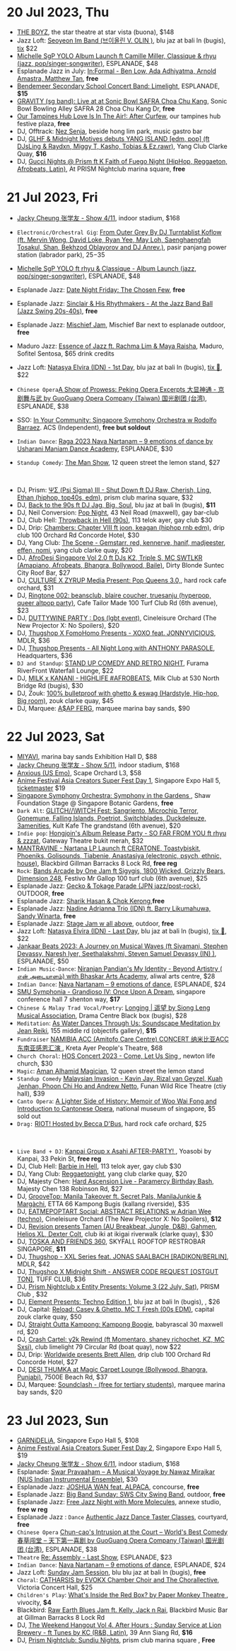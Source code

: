 # 20 Jul 2023, Thu 
- [THE BOYZ](https://ticketmaster.sg/activity/detail/23_theboyz), the star theatre at star vista (buona), $148
- Jazz Loft: [Seoyeon Im Band (브이올린 V. OLIN )](https://www.instagram.com/p/Cuq2vP0KZSk/), blu jaz at bali ln (bugis),  [tix](https://eventbrite.sg/e/656453117947) $22
- [Michelle SgP YOLO Album Launch ft Camille Miller, Classique & rhyu (jazz, pop/singer-songwriter)](https://esplanade.com/whats-on/2023/michelle-sgp-yolo-album-launch-concert), ESPLANADE, $48
- Esplanade Jazz in July: [In:Formal - Ben Low, Ada Adhiyatma, Arnold Amastra, Matthew Tan](https://esplanade.com/whats-on/festivals-and-series/festivals/2023/jazz-in-july/events/informal), **free** 
- [Bendemeer Secondary School Concert Band: Limelight](https://www.sistic.com.sg/events/limelightbssb0723), ESPLANADE, **$15**
- [GRAVITY (sg band): Live at at Sonic Bowl SAFRA Choa Chu Kang](https://www.instagram.com/p/CuowUVkNY2i/), Sonic Bowl Bowling Alley SAFRA 28 Choa Chu Kang Dr, **free**
- [Our Tampines Hub Love Is In The Air!: After Curfew](https://www.instagram.com/p/CuvZ9twr_k9/), our tampines hub festive plaza, **free**
- DJ, Offtrack: [Nez Senja](https://www.instagram.com/p/CuQywFPyrT2/), beside hong lim park, music gastro bar
- DJ, [GLHF & Midnight Motives debuts YANG ISLAND [edm, pop] (ft DJsLing & Raydxn, Miggy T, Kasho, Tobias & Ez.rawr)](https://yangisland.peatix.com/), Yang Club Clarke Quay, **$16**
- DJ, [Gucci Nights @ Prism ft K Faith of Fuego Night (HipHop, Reggaeton, Afrobeats, Latin)](https://fuegoxgucci20july.peatix.com/), At PRISM Nightclub marina square, **free**

# 21 Jul 2023, Fri
- [Jacky Cheung 张学友 - Show 4/11](https://ticketmaster.sg/activity/detail/23_jc60), indoor stadium, $168
- `Electronic/Orchestral Gig`: [From Outer Grey By DJ Turntablist Koflow (ft. Mervin Wong, David Loke, Ryan Yee, May Loh, Saenghaengfah Tosakul, Shan, Bekhzod Oblayorov and DJ Anrev.)](https://www.hapz.com/concert/from-outer-grey-by-koflow), pasir panjang power station (labrador park), $25-$35
- [Michelle SgP YOLO ft  rhyu & Classique  - Album Launch (jazz, pop/singer-songwriter)](https://esplanade.com/whats-on/2023/michelle-sgp-yolo-album-launch-concert), ESPLANADE, $48

- Esplanade Jazz: [Date Night Friday: The Chosen Few](https://esplanade.com/whats-on/festivals-and-series/festivals/2023/jazz-in-july/events/date-night-friday-the-chosen-few), **free**
- Esplanade Jazz: [Sinclair & His Rhythmakers - At the Jazz Band Ball (Jazz Swing 20s-40s)](https://www.instagram.com/p/Ct0Gfqvy6by/), **free**
- Esplanade Jazz: [Mischief Jam](https://esplanade.com/whats-on/festivals-and-series/festivals/2023/jazz-in-july/events/mischief-jam), Mischief Bar next to esplanade outdoor, **free**
- Maduro Jazz: [Essence of Jazz ft. Rachma Lim & Maya Raisha](https://eventbrite.com/e/675873364427), Maduro, Sofitel  Sentosa, $65 drink credits
- Jazz Loft: [Natasya Elvira (IDN) - 1st Day](https://www.instagram.com/p/Cun029budlR/), blu jaz at bali ln (bugis), [tix 🔗](https://eventbrite.sg/e/658156573027), $22
- `Chinese Opera`[A Show of Prowess: Peking Opera Excerpts 大显神通 - 京剧舞与武 by GuoGuang Opera Company (Taiwan) 国光剧团 (台湾)](https://www.sistic.com.sg/events/prowess0723), ESPLANADE, $38
- SSO: [In Your Community: Singapore Symphony Orchestra w Rodolfo Barraez](https://www.sso.org.sg/whats-on/sso-in-your-community). ACS (Independent), **free but soldout**
- `Indian Dance`: [Raga 2023 Nava Nartanam – 9 emotions of dance by Usharani Maniam Dance Academy](https://www.sistic.com.sg/events/nava0723), ESPLANADE, $30
- `Standup Comedy`: [The Man Show](https://www.eventbrite.sg/e/the-man-show-21st-july-2023-the-lemon-stand-tickets-666016983727), 12 queen street the lemon stand, $27

&nbsp;

- DJ, Prism: [ΨΣ (Psi Sigma) III - Shut Down ft DJ Raw, Cherish, Ling, Ethan (hiphop, top40s, edm)](https://eventbrite.sg/e/678070536227), prism club marina square, $32
- DJ,  [Back to the 90s ft DJ Jag, Big, Soul](https://eventbrite.sg/e/674919601697), blu jaz at bali ln (bugis), **$11**
- DJ, Neil Conversion: [Pop Night](https://www.instagram.com/p/Cuy2fpkyoAj/), 43 Neil Road (maxwell), gay bar-club
- DJ, Club Hell: [Throwback in Hell (90s)](https://www.instagram.com/p/CuwjipTPwpj/), 113 telok ayer, gay club $30
- DJ, Drip: [Chambers: Chapter VIII ft joon, keagan (hiphop rnb edm)](https://www.eventbrite.com/e/678714953697), drip club 100 Orchard Rd Concorde Hotel, $30
- DJ, Yang Club: [The Scene - Gemstarr, red, kennerve, hanif, madjeester, effen, nomi](https://www.instagram.com/p/Ct_D5sVSSX6/), yang club clarke quay, $20
- DJ, [AfroDesi Singapore Vol 2.0 ft  DJs K2, Triple S, MC SWTLKR (Amapiano, Afrobeats, Bhangra, Bollywood, Baile)](https://afrodesinight.peatix.com/), Dirty Blonde Suntec City Roof Bar, $27
- DJ, [CULTURE X ZYRUP Media Present: Pop Queens 3.0,](https://culture-zyrup-pop-queens-3.peatix.com/), hard rock cafe orchard, $31
- DJ, [Ringtone 002: beansclub, blaire coucher, truesanju (hyperpop, queer altpop party)](https://www.instagram.com/p/Cuwc3sxrC_J/), Cafe Tailor Made 100 Turf Club Rd (6th avenue), $23
- DJ, [DUTTYWINE PARTY : Dos (lgbt event)](https://www.instagram.com/p/CujHV0UsPfp/), Cineleisure Orchard (The New Projector X: No Spoilers), $20
- DJ, [Thugshop X FomoHomo Presents - XOXO feat. JONNYVICIOUS](https://eventbrite.sg/e/662787243487), MDLR, $36
- DJ, [Thugshop Presents - All Night Long with ANTHONY PARASOLE](https://eventbrite.sg/e/660271518887), Headquarters, $36
- `DJ and Standup`: [STAND UP COMEDY AND RETRO NIGHT](https://eventbrite.sg/e/669851984317), Furama RiverFront Waterfall Lounge, $22
- DJ, [MILK x KANANI - HIGHLIFE #AFROBEATS](https://www.eventbrite.sg/e/676558112527), Milk Club at 530 North Bridge Rd (bugis), $30
- DJ, Zouk: [100% bulletproof with ghetto & eswag (Hardstyle, Hip-hop, Big room)](https://zoukclub.com/100-bulletproof-presents-ghetto-with-big-m-3/), zouk clarke quay, $45
- DJ, Marquee: [A$AP FERG](https://marqueesingapore.com/event/marquee-presents-asap-ferg/), marquee marina bay sands, $90

# 22 Jul 2023, Sat
- [MIYAVI](https://www.marinabaysands.com/entertainment/shows/miyavi-concert.html), marina bay sands Exhibition Hall D, $88
- [Jacky Cheung 张学友 - Show 5/11](https://ticketmaster.sg/activity/detail/23_jc60), indoor stadium, $168
- [Anxious (US Emo)](https://dividedwefallzine.bigcartel.com/product/anxious-live-in-singapore), Scape Orchard L3, $58
- [Anime Festival Asia Creators Super Fest Day 1](https://animefestival.asia/csf2023), Singapore Expo Hall 5,  [ticketmaster](https://ticketmaster.sg/activity/detail/23_afacsf2023) $19
- [Singapore Symphony Orchestra: Symphony in the Gardens ](https://www.sso.org.sg/whats-on/temasek-foundation-sso-symphony-in-the-gardens), Shaw Foundation Stage @ Singapore Botanic Gardens, **free**
- `Dark Alt`: [GLITCH//\\WITCH Fest: Sangriento, Microchip Terror, Gonemune, Falling Islands, Poetriot,  Switchblades, Duckdeleuze, 3amenities](https://www.instagram.com/p/CtzQeAZPJZs/), Kult Kafe The grandstand (6th avenue), $20
- `Indie pop`: [Hongjoin's Album Release Party - SO FAR FROM YOU ft rhyu & zzzat](https://www.instagram.com/p/Ctlz1PLL8yD/), Gateway Theatre bukit merah, $32
- [MANTRAVINE - Nartana LP Launch ft CERATONE, Toastybiskit, Phoeniks, Golisounds, Tiabenie, Anastasiya (electronic, psych, ethnic, house)](https://eventbrite.sg/e/655584640307), Blackbird Gillman Barracks 8 Lock Rd, **free reg**
- `Rock`: [Bands Arcade by One Jam ft Sigygis, 1800 Wicked, Grizzly Bears, Dimension 248](https://www.instagram.com/p/CuWQqRurLgp/), Festivo Mr Gallop 100 turf club (6th avenue), $25
- Esplanade Jazz: [Gecko & Tokage Parade (JPN jazz/post-rock)](https://esplanade.com/whats-on/festivals-and-series/festivals/2023/jazz-in-july/events/geckoandtokage-parade), OUTDOOR, **free**
- Esplanade Jazz: [Sharik Hasan & Chok Kerong](https://esplanade.com/whats-on/festivals-and-series/festivals/2023/jazz-in-july/events/sharik-hasan-and-chok-kerong),**free**
- Esplanade Jazz: [Nadine Adrianna Trio (IDN) ft. Barry Likumahuwa, Sandy Winarta](https://esplanade.com/whats-on/festivals-and-series/festivals/2023/jazz-in-july/events/nadine-adrianna-trio-feat-barry-likumahuwa-and-sandy-winarta), **free**
- Esplanade Jazz: [Stage Jam w all above](https://esplanade.com/whats-on/festivals-and-series/festivals/2023/jazz-in-july/events/stage-jam), outdoor, **free**
- Jazz Loft: [Natasya Elvira (IDN) - Last Day](https://www.instagram.com/p/Cun029budlR/), blu jaz at bali ln (bugis), [tix 🔗](https://eventbrite.sg/e/658156573027), $22
- [Jankaar Beats 2023: A Journey on Musical Waves (ft Sivamani, Stephen Devassy, Naresh Iyer, Seethalakshmi, Steven Samuel Devassy (IN) )](https://esplanade.com/whats-on/2023/jankaar-beats-2023-a-journey-on-musical-waves), ESPLANADE, $50
- `Indian Music-Dance`: [Niranjan Pandian's My Identity - Beyond Artistry ( என் அடையாளம்)  with Bhaskar Arts Academy](https://myidentity2023.peatix.com/), aliwal arts centre, $28
- `Indian Dance`: [Nava Nartanam – 9 emotions of dance](https://esplanade.com/whats-on/festivals-and-series/series/2023/raga/nava-nartanam-9-emotions-of-dance), ESPLANADE, $24
- [SMU Symphonia - Grandioso IV: Once Upon A Dream](https://www.instagram.com/p/CtjUqKzhzSE/), singapore conference hall 7 shenton way, **$17**
- `Chinese & Malay Trad Vocal/Poetry`: [Longing | 遥望 by Siong Leng Musical Association](https://www.sistic.com.sg/events/longing0723), Drama Centre Black box (bugis), $28
- `Meditation`: [As Water Dances Through Us: Soundscape Meditation by Jean Reiki](https://soundscapemeditation.peatix.com/), 155 middle rd (objectifs gallery), **$15**
- `Fundraiser` [NAMIBIA ACC (Amitofo Care Centre) CONCERT 纳米比亚ACC东南亚感恩汇演 ](https://www.sistic.com.sg/events/namibia0723), Kreta Ayer People's Theatre, $68
- `Church Choral`:  [HOS Concert 2023 - Come, Let Us Sing ](https://www.sistic.com.sg/events/hos0723), newton life church, $30
- `Magic`: [Aman Alhamid Magician](https://eventbrite.sg/e/662137961467), 12 queen street the lemon stand
- `Standup Comedy` [Malaysian Invasion - Kavin Jay, Rizal van Geyzel, Kuah Jenhan, Phoon Chi Ho and Andrew Netto](https://ticketmaster.sg/activity/detail/23_myinvasion), Funan Wild Rice Theatre (ctiy hall), $39
- `Canto Opera`: [A Lighter Side of History: Memoir of Woo Wai Fong and Introduction to Cantonese Opera](https://intro-to-opera.peatix.com/), national museum of singapore, $5 sold out
- `Drag:` [RIOT! Hosted by Becca D'Bus](https://riot230722.peatix.com/), hard rock cafe orchard, $25

&nbsp;

- `Live Band + DJ`: [Kanpai Group x Asahi AFTER-PARTY! ](https://eventbrite.sg/e/671333575797), Yoasobi by Kanpai, 33 Pekin St, **free reg**
- DJ, Club Hell: [Barbie in Hell](https://clubhell2207.peatix.com/), 113 telok ayer, gay club $30
- DJ, Yang Club: [Reggaetonight](https://www.instagram.com/p/CugF2dLI_4w/), yang club clarke quay, $20
- DJ, Majesty Chen: [Hard Ascension Live - Paramercy Birthday Bash](https://eventbrite.com/e/670546040257), Majesty Chen 138 Robinson Rd, $27
- DJ, [GrooveTop: Manila Takeover ft. Secret Pals, ManilaJunkie & Margàchi](https://www.instagram.com/p/CujrP0byw9H/), ETTA 66 Kampong Bugis (kallang riverside), $35
- DJ, [EATMEPOPTART Social: ABSTRACT RELATIONS w Adrian Wee (techno)](https://www.eatmepoptart.com/events/empt-220723), Cineleisure Orchard (The New Projector X: No Spoilers), **$12**
- DJ, [Revision presents Tamen (AU Breakbeat, Jungle, D&B), Gahmen, Helios XL, Dexter Colt](https://www.instagram.com/p/Cs3hNvuSN0E/), club iki at ikigai riverwalk (clarke quay), $30
- DJ, [TOSKA AND FRIENDS 360](https://eventbrite.sg/e/663043670467), SKYFALL ROOFTOP RESTROBAR SINGAPORE, **$11**
- DJ, [Thugshop - XXL Series feat. JONAS SAALBACH [RADIKON/BERLIN]](https://eventbrite.sg/e/660285480647), MDLR, $42
- DJ, [Thugshop X Midnight Shift - ANSWER CODE REQUEST [OSTGUT TON]](https://eventbrite.sg/e/662868636937), TUFF CLUB, $36
- DJ, [Prism Nightclub x Entity Presents: Volume 3 (22 July, Sat)](https://eventbrite.sg/e/676464823497), PRISM Club , $32
- DJ, [Element Presents: Techno Edition 1](https://eventbrite.com/e/666370460987), blu jaz at bali ln (bugis), , $26
- DJ, Capital: [Reload: Casey & Ghetto. MC T Fresh (00s EDM)](https://zoukclub.com/reload-presents-caden-ghetto/), capital zouk clarke quay, $50
- DJ, [Straight Outta Kampong: Kampong Boogie](https://www.instagram.com/p/CugXk6dy7I3), babyrascal 30 maxwell rd, $20
- DJ, [Crash Cartel: y2k Rewind (ft Momentaro, shaney richochet, KZ, MC Sxsi)](https://www.instagram.com/p/Cuo3zqDPRhy/), club limelight 79 Circular Rd (boat quay), now $22
- DJ, Drip: [Worldwide presents Brett Allen](https://www.eventbrite.sg/e/678728895397), drip club 100 Orchard Rd Concorde Hotel, $27
- DJ, [DESI THUMKA at Magic Carpet Lounge (Bollywood, Bhangra, Punjabi)](https://www.eventbrite.sg/e/665192577907), 7500E Beach Rd, $37
- DJ, Marquee: [Soundclash - (free for tertiary students)](https://marqueesingapore.com/event/soundclash-16/), marquee marina bay sands, $20


# 23 Jul 2023, Sun
- [GARNiDELiA](https://ticketmaster.sg/activity/detail/23_garnidelia), Singapore Expo Hall 5, $108
- [Anime Festival Asia Creators Super Fest Day 2](https://ticketmaster.sg/activity/detail/23_afacsf2023), Singapore Expo Hall 5, $19
- [Jacky Cheung 张学友 - Show 6/11](https://ticketmaster.sg/activity/detail/23_jc60), indoor stadium, $168
- Esplanade: [Swar Pravaaham – A Musical Voyage by Nawaz Mirajkar (NUS Indian Instrumental Ensemble)](https://esplanade.com/whats-on/festivals-and-series/series/2023/raga/swar-pravaaham-a-musical-voyage), $30
- Esplanade Jazz: [JOSHUA WAN feat. ALPACA](https://esplanade.com/whats-on/festivals-and-series/festivals/2023/jazz-in-july/events/joshua-wan-feat-alpaca), concourse, **free**
- Esplanade Jazz: [Big Band Sunday: SWS City Swing Band](https://esplanade.com/whats-on/festivals-and-series/festivals/2023/jazz-in-july/events/big-band-sunday-sws-city-swing-band), outdoor, **free**
- Esplanade Jazz: [Free Jazz Night with More Molecules](https://esplanade.com/whats-on/festivals-and-series/festivals/2023/jazz-in-july/events/free-jazz-night-with-more-molecules), annexe studio, **free w reg**
- Esplanade Jazz : `Dance` [Authentic Jazz Dance Taster Classes](https://esplanade.com/whats-on/festivals-and-series/festivals/2023/jazz-in-july/events/authentic-jazz-dance-taster-classes), courtyard, **free**
-  `Chinese Opera` [Chun-cao's Intrusion at the Court – World's Best Comedy 春草闯堂 – 天下第一喜剧 by GuoGuang Opera Company (Taiwan) 国光剧团 (台湾)](https://esplanade.com/whats-on/2023/chun-caos-intrusion-at-the-court-worlds-best-comedy), ESPLANADE, $38
-  `Theatre` [Re: Assembly - Last Show](https://esplanade.com/whats-on/festivals-and-series/series/feed-your-imagination/re-assembly), ESPLANADE, $23
- `Indian Dance`: [Nava Nartanam – 9 emotions of dance](https://esplanade.com/whats-on/festivals-and-series/series/2023/raga/nava-nartanam-9-emotions-of-dance), ESPLANADE, $24
- Jazz Loft: [Sunday Jam Session](https://eventbrite.sg/e/647850336797), blu blu jaz at bali ln (bugis), **free**
- `Choral`: [CATHARSIS by EVOKX Chamber Choir and The Chorallective](https://achoralcatharsis.peatix.com/), Victoria Concert Hall, $25
- `Children's Play`: [What's Inside the Red Box? by Paper Monkey Theatre ](https://eventbrite.com/cc/1794969), vivocity, **$4**
- Blackbird: [Raw Earth Blues Jam ft. Kelly, Jack n Rai](https://www.instagram.com/p/CuyFi9gpreq/), Blackbird Music Bar at Gillman Barracks 8 Lock Rd
- DJ, [The Weekend Hangout Vol 4. After Hours : Sunday Service at Lion Brewery - ft Tunes by KC (R&B, Latin)](https://eventbrite.com/e/680192202187), 39 Ann Siang Rd, **$16**
- DJ, [Prism Nightclub: Sundiu Nights](https://eventbrite.sg/e/675388343717), prism club marina square  , **Free**
